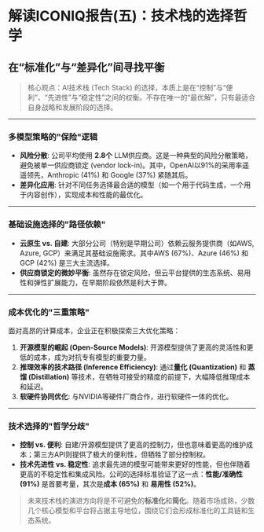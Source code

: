 # 解读ICONIQ报告(五)：技术栈的选择哲学
## 在“标准化”与“差异化”间寻找平衡

> 核心观点：AI技术栈 (Tech Stack) 的选择，本质上是在“控制”与“便利”、“先进性”与“稳定性”之间的权衡。不存在唯一的“最优解”，只有最适合自身战略和发展阶段的选择。

---

### 多模型策略的"保险"逻辑

- **风险分散**: 公司平均使用 **2.8个** LLM供应商。这是一种典型的风险分散策略，避免被单一供应商锁定 (vendor lock-in)。其中，OpenAI以91%的采用率遥遥领先，Anthropic (41%) 和 Google (37%) 紧随其后。
- **差异化应用**: 针对不同任务选择最合适的模型（如一个用于代码生成，一个用于内容创作），实现成本和性能的最优化。

---

### 基础设施选择的"路径依赖"

- **云原生 vs. 自建**: 大部分公司（特别是早期公司）依赖云服务提供商（如AWS, Azure, GCP）来满足其基础设施需求。其中AWS (67%)、Azure (46%) 和 GCP (42%) 是三大主流选择。
- **供应商锁定的微妙平衡**: 虽然存在锁定风险，但云平台提供的生态系统、易用性和弹性扩展能力，在早期阶段依然是利大于弊。

---

### 成本优化的"三重策略"

面对高昂的计算成本，企业正在积极探索三大优化策略：
1.  **开源模型的崛起 (Open-Source Models)**: 开源模型提供了更高的灵活性和更低的成本，成为对抗专有模型的重要力量。
2.  **推理效率的技术路径 (Inference Efficiency)**: 通过**量化 (Quantization)** 和 **蒸馏 (Distillation)** 等技术，在牺牲可接受的精度的前提下，大幅降低推理成本和延迟。
3.  **软硬件协同优化**: 与NVIDIA等硬件厂商合作，进行软硬件一体的优化。

---

### 技术选择的"哲学分歧"

- **控制 vs. 便利**: 自建/开源模型提供了更高的控制力，但也意味着更高的维护成本；第三方API则提供了极大的便利性，但牺牲了部分控制权。
- **技术先进性 vs. 稳定性**: 追求最先进的模型可能带来更好的性能，但也伴随着更高的不稳定性和集成风险。公司的选择标准验证了这一点：**性能/准确性 (91%)** 是首要考量，其次是**成本 (65%)** 和 **易用性 (52%)**。

> 未来技术栈的演进方向将是不可避免的**标准化**和**简化**。随着市场成熟，少数几个核心模型和平台将占据主导地位，围绕它们会形成标准化的工具链和生态系统。 